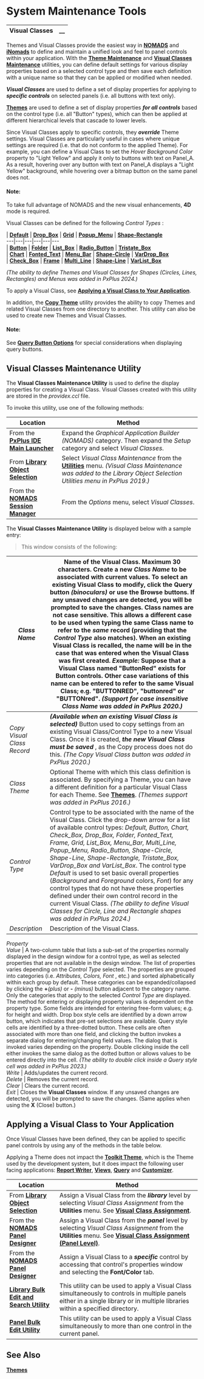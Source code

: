 # System Maintenance Tools  
  
**Visual Classes** |  **__**  
---|---  
  
Themes and Visual Classes provide the easiest way in **[NOMADS](../../Introduction.md)** and **[iNomads](../../../iNOMADS/iNOMADS%20Introduction.md)** to define and maintain a unified look and feel to panel controls within your application. With the **[Theme Maintenance](Themes.htm#themesutil)** and **[Visual Classes Maintenance](Visual%20Classes.htm#vcutility)** utilities, you can define default settings for various display properties based on a selected control type and then save each definition with a unique name so that they can be applied or modified when needed.

**_Visual Classes_** are used to define a set of display properties for applying to **_specific controls_** on selected panels (i.e. all buttons with text only).

**[Themes](Themes.md)** are used to define a set of display properties **_for all controls_** based on the control type (i.e. all "Button" types), which can then be applied at different hierarchical levels that cascade to lower levels.

Since Visual Classes apply to specific controls, they **_override_** Theme settings. Visual Classes are particularly useful in cases where unique settings are required (i.e. that do not conform to the applied Theme). For example, you can define a Visual Class to set the _Hover Background Color_ property to "Light Yellow" and apply it only to buttons with text on Panel_A. As a result, hovering over any button with text on Panel_A displays a "Light Yellow" background, while hovering over a bitmap button on the same panel does not.

#### **Note:**  
To take full advantage of NOMADS and the new visual enhancements, **4D** mode is required.

Visual Classes can be defined for the following _Control Types_ :

|  **[Default](Themes_vc%20Dflt.md)** |  **[Drop_Box](Themes_vc%20Dropbx.md)** |  **[Grid](Themes_vc%20Grid.md)** |  **[Popup_Menu](Themes_vc%20Popup.md)** |  **[Shape-Rectangle](Themes_vc%20Rectgle.md)**  
---|---|---|---|---|---  
|  **[Button](Themes_vc%20Btn.md)** |  **[Folder](Themes_vc%20Fldr.md)** |  **[List_Box](Themes_vc%20Listbx.md)** |  **[Radio_Button](Themes_vc%20Radio.md)** |  **[Tristate_Box](Themes_vc%20Tristate.md)**  
|  **[Chart](Themes_vc%20Chart.md)** |  **[Fonted_Text](Themes_vc%20Text.md)** |  **[Menu_Bar](Themes_vc%20Menu.md)** |  **[Shape-Circle](Themes_vc%20Circle.md)** |  **[VarDrop_Box](Themes_vc%20Vardrop.md)**  
|  **[Check_Box](Themes_vc%20Checkbx.md)** |  **[Frame](Themes_vc%20Frame.md)** |  **[Multi_Line](Themes_vc%20Multiln.md)** |  **[Shape-Line](Themes_vc%20Line.md)** |  **[VarList_Box](Themes_vc%20Varlist.md)**  
  
_(The ability to define Themes and Visual Classes for Shapes (Circles, Lines, Rectangles) and Menus was added in PxPlus 2024.)_

To apply a Visual Class, see **[Applying a Visual Class to Your Application](Visual%20Classes.htm#applyingclass)**.

In addition, the **[Copy Theme](Copy%20Theme.md)** utility provides the ability to copy Themes and related Visual Classes from one directory to another. This utility can also be used to create new Themes and Visual Classes.

#### **Note:**  
See [**Query Button Options**](../../Dictionary-Based%20Development/Query%20Subsystem/Invoking%20a%20Query.htm#options) for special considerations when displaying query buttons.

##  Visual Classes Maintenance Utility

The **Visual Classes Maintenance Utility** is used to define the display properties for creating a Visual Class. Visual Classes created with this utility are stored in the _providex.ccl_ file.

To invoke this utility, use one of the following methods:

**Location** |  **Method**  
---|---  
From the **[PxPlus IDE Main Launcher](../../../PxPlus%20IDE/IDE%20Main%20Launcher.md)** |  Expand the _Graphical Application Builder (NOMADS)_ category. Then expand the _Setup_ category and select _Visual Classes_.  
From **[Library Object Selection](../../NOMADS%20Development/Library%20Object%20Selection/Console%20and%20Object%20List.md)** |  Select _Visual Class Maintenance_ from the **[Utilities](../../NOMADS%20Development/Library%20Object%20Selection/Menu%20Options.htm#utilities)** menu. _(Visual Class Maintenance was added to the Library Object Selection Utilities menu in PxPlus 2019.)_  
From the **[NOMADS Session Manager](../../NOMADS%20Development/Getting%20Started.htm#sessionmgr)** |  From the _Options_ menu, select _Visual Classes_.  
  
The **Visual Classes Maintenance Utility** is displayed below with a sample entry:

> This window consists of the following:

_Class Name_ |  Name of the Visual Class. Maximum 30 characters. Create a new _Class Name_ to be associated with current values. To select an existing Visual Class to modify, click the Query button _(binoculars)_ or use the Browse buttons. If any unsaved changes are detected, you will be prompted to save the changes. Class names are not case sensitive. This allows a different case to be used when typing the same Class name to refer to the **_same_** record (providing that the _Control Type_ also matches). When an existing Visual Class is recalled, the name will be in the case that was entered when the Visual Class was first created. **_Example:_** Suppose that a Visual Class named "ButtonRed" exists for Button controls. Other case variations of this name can be entered to refer to the same Visual Class; e.g. "BUTTONRED", "buttonred" or "BUTTONred". _(Support for case insensitive Class Name was added in PxPlus 2020.)_  
---|---  
_Copy Visual Class Record_ |  **_(Available when an existing Visual Class is selected)_** Button used to copy settings from an existing Visual Class/Control Type to a new Visual Class. Once it is created, **_the new Visual Class must be saved_** , as the Copy process does not do this. _(The Copy Visual Class button was added in PxPlus 2020.)_  
_Class Theme_ |  Optional Theme with which this class definition is associated. By specifying a Theme, you can have a different definition for a particular Visual Class for each Theme. See **[Themes](Themes.md)**. _(Themes support was added in PxPlus 2016.)_  
_Control Type_ |  Control type to be associated with the name of the Visual Class. Click the drop-down arrow for a list of available control types: _Default, Button, Chart, Check_Box, Drop_Box, Folder, Fonted_Text, Frame, Grid, List_Box, Menu_Bar, Multi_Line, Popup_Menu, Radio_Button, Shape-Circle, Shape-Line, Shape-Rectangle, Tristate_Box, VarDrop_Box and VarList_Box_. The control type _Default_ is used to set basic overall properties (_Background_ and _Foreground_ colors, _Font_) for any control types that do not have these properties defined under their own control record in the current Visual Class. _(The ability to define Visual Classes for Circle, Line and Rectangle shapes was added in PxPlus 2024.)_  
_Description_ |  Description of the Visual Class.  
_Property  
Value_ |  A two-column table that lists a sub-set of the properties normally displayed in the design window for a control type, as well as selected properties that are not available in the design window. The list of properties varies depending on the _Control Type_ selected. The properties are grouped into categories (i.e. _Attributes, Colors, Font_ , etc.) and sorted alphabetically within each group by default. These categories can be expanded/collapsed by clicking the **+**_(plus)_ or **-**  _(minus)_ button adjacent to the category name. Only the categories that apply to the selected _Control Type_ are displayed. The method for entering or displaying property values is dependent on the property type. Some fields are intended for entering free-form values; e.g. for height and width. Drop box style cells are identified by a down arrow button, which indicates that pre-set selections are available. Query style cells are identified by a three-dotted button. These cells are often associated with more than one field, and clicking the button invokes a separate dialog for entering/changing field values. The dialog that is invoked varies depending on the property. Double clicking inside the cell either invokes the same dialog as the dotted button or allows values to be entered directly into the cell. _(The ability to double click inside a Query style cell was added in PxPlus 2023.)_  
_Write_ |  Adds/updates the current record.  
_Delete_ |  Removes the current record.  
_Clear_ |  Clears the current record.  
_Exit_ |  Closes the **Visual Classes** window. If any unsaved changes are detected, you will be prompted to save the changes. (Same applies when using the **X** (Close) button.)  
  
##  Applying a Visual Class to Your Application

Once Visual Classes have been defined, they can be applied to specific panel controls by using any of the methods in the table below.

Applying a Theme does not impact the **[Toolkit Theme](System%20Defaults.htm#Mark4)**, which is the Theme used by the development system, but it does impact the following user facing applications: **[Report Writer](../../../Report%20Writer/Introduction.md)**, **[Views](../../../Views%20System/Introduction.md)**, **[Query](../../Dictionary-Based%20Development/Query%20Subsystem/Overview.md)** and **[Customizer](../../Customizer/Overview.md)**.

**Location** |  **Method**  
---|---  
From **[Library Object Selection](../../NOMADS%20Development/Library%20Object%20Selection/Console%20and%20Object%20List.md)** |  Assign a Visual Class from the **_library_** level by selecting _Visual Class Assignment_ from the **Utilities** menu. See **[Visual Class Assignment](../../NOMADS%20Development/Maintaining%20Library%20Objects/Visual%20Class%20Assignment.md)**.  
From the **[NOMADS Panel Designer](../../Panel%20Designer/Introduction.md)** |  Assign a Visual Class from the **_panel_** level by selecting _Visual Class Assignment_ from the **Utilities** menu. See **[Visual Class Assignment (Panel Level)](../../Panel%20Designer/Options%20and%20Utilities/Visual%20Class%20Assignment%20\(Panel%20Level\).htm)**.  
From the **[NOMADS Panel Designer](../../Panel%20Designer/Introduction.md)** |  Assign a Visual Class to a **_specific_** control by accessing that control's properties window and selecting the **Font/Color** tab.  
**[Library Bulk Edit and Search Utility](../../NOMADS%20Development/Maintaining%20Library%20Objects/Library%20Bulk%20Edit.md)** |  This utility can be used to apply a Visual Class simultaneously to controls in multiple panels either in a single library or in multiple libraries within a specified directory.  
**[Panel Bulk Edit Utility](../../Panel%20Designer/Options%20and%20Utilities/Bulk%20Edit%20Utility.md)** |  This utility can be used to apply a Visual Class simultaneously to more than one control in the current panel.  
  
## See Also

**[Themes](Themes.md)**
